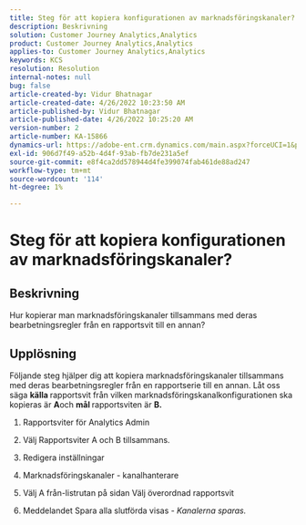 ```yaml
---
title: Steg för att kopiera konfigurationen av marknadsföringskanaler?
description: Beskrivning
solution: Customer Journey Analytics,Analytics
product: Customer Journey Analytics,Analytics
applies-to: Customer Journey Analytics,Analytics
keywords: KCS
resolution: Resolution
internal-notes: null
bug: false
article-created-by: Vidur Bhatnagar
article-created-date: 4/26/2022 10:23:50 AM
article-published-by: Vidur Bhatnagar
article-published-date: 4/26/2022 10:25:20 AM
version-number: 2
article-number: KA-15866
dynamics-url: https://adobe-ent.crm.dynamics.com/main.aspx?forceUCI=1&pagetype=entityrecord&etn=knowledgearticle&id=00f23cf1-4ac5-ec11-a7b6-0022480a1004
exl-id: 906d7f49-a52b-4d4f-93ab-fb7de231a5ef
source-git-commit: e8f4ca2dd578944d4fe399074fab461de88ad247
workflow-type: tm+mt
source-wordcount: '114'
ht-degree: 1%

---
```


# Steg för att kopiera konfigurationen av marknadsföringskanaler?

## Beskrivning


Hur kopierar man marknadsföringskanaler tillsammans med deras bearbetningsregler från en rapportsvit till en annan?


## Upplösning


Följande steg hjälper dig att kopiera marknadsföringskanaler tillsammans med deras bearbetningsregler från en rapportserie till en annan. Låt oss säga <b>källa </b>rapportsvit från vilken marknadsföringskanalkonfigurationen ska kopieras är <b>A</b>och <b>mål </b>rapportsviten är <b>B.</b>

1. Rapportsviter för Analytics Admin

2. Välj Rapportsviter A och B tillsammans.

3. Redigera inställningar

4. Marknadsföringskanaler - kanalhanterare

5. Välj A från-listrutan på sidan Välj överordnad rapportsvit

6. Meddelandet Spara alla slutförda visas - *Kanalerna sparas.*

